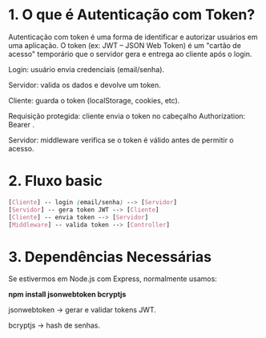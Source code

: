 # 1. O que é Autenticação com Token?

Autenticação com token é uma forma de identificar e autorizar usuários em uma aplicação.
O token (ex: JWT – JSON Web Token) é um "cartão de acesso" temporário que o servidor gera e entrega ao cliente após o login.

Login: usuário envia credenciais (email/senha).

Servidor: valida os dados e devolve um token.

Cliente: guarda o token (localStorage, cookies, etc).

Requisição protegida: cliente envia o token no cabeçalho Authorization: Bearer <token>.

Servidor: middleware verifica se o token é válido antes de permitir o acesso.

# 2. Fluxo basic

```scss
[Cliente] -- login (email/senha) --> [Servidor]
[Servidor] -- gera token JWT --> [Cliente]
[Cliente] -- envia token --> [Servidor]
[Middleware] -- valida token --> [Controller]
```

# 3. Dependências Necessárias

Se estivermos em Node.js com Express, normalmente usamos:

**npm install jsonwebtoken bcryptjs**

jsonwebtoken → gerar e validar tokens JWT.

bcryptjs → hash de senhas.
